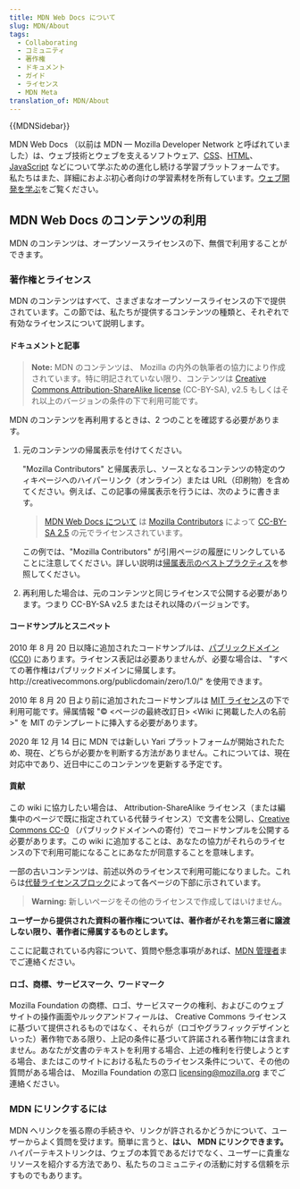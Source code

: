```yaml
---
title: MDN Web Docs について
slug: MDN/About
tags:
  - Collaborating
  - コミュニティ
  - 著作権
  - ドキュメント
  - ガイド
  - ライセンス
  - MDN Meta
translation_of: MDN/About
---
```

{{MDNSidebar}}

MDN Web Docs （以前は MDN — Mozilla Developer Network と呼ばれていました）は、ウェブ技術とウェブを支えるソフトウェア、[CSS](/ja/docs/Web/CSS)、[HTML](/ja/docs/Web/HTML)、[JavaScript](/ja/docs/Web/JavaScript) などについて学ぶための進化し続ける学習プラットフォームです。私たちはまた、詳細におよぶ初心者向けの学習素材を所有しています。[ウェブ開発を学ぶ](/ja/docs/Learn)をご覧ください。

## MDN Web Docs のコンテンツの利用

MDN のコンテンツは、オープンソースライセンスの下、無償で利用することができます。

### 著作権とライセンス

MDN のコンテンツはすべて、さまざまなオープンソースライセンスの下で提供されています。この節では、私たちが提供するコンテンツの種類と、それぞれで有効なライセンスについて説明します。

#### ドキュメントと記事

> **Note:** MDN のコンテンツは、 Mozilla の内外の執筆者の協力により作成されています。特に明記されていない限り、コンテンツは [Creative Commons Attribution-ShareAlike license](https://creativecommons.org/licenses/by-sa/2.5/) (CC-BY-SA), v2.5 もしくはそれ以上のバージョンの条件の下で利用可能です。

MDN のコンテンツを再利用するときは、2 つのことを確認する必要があります。

1. 元のコンテンツの帰属表示を付けてください。

    "Mozilla Contributors" と帰属表示し、ソースとなるコンテンツの特定のウィキページへのハイパーリンク（オンライン）または URL（印刷物）を含めてください。例えば、この記事の帰属表示を行うには、次のように書きます。

    > [MDN Web Docs について](/ja/docs/MDN/About) は [Mozilla Contributors](/ja/docs/MDN/About/contributors.txt) によって [CC-BY-SA 2.5](https://creativecommons.org/licenses/by-sa/2.5/) の元でライセンスされています。

    この例では、"Mozilla Contributors" が引用ページの履歴にリンクしていることに注意してください。詳しい説明は[帰属表示のベストプラクティス](https://wiki.creativecommons.org/wiki/Marking/Users)を参照してください。

2. 再利用した場合は、元のコンテンツと同じライセンスで公開する必要があります。つまり CC-BY-SA v2.5 またはそれ以降のバージョンです。

#### コードサンプルとスニペット

2010 年 8 月 20 日以降に追加されたコードサンプルは、[パブリックドメイン](https://creativecommons.org/publicdomain/zero/1.0/) ([CC0](https://creativecommons.org/publicdomain/zero/1.0/)) にあります。ライセンス表記は必要ありませんが、必要な場合は、 "すべての著作権はパブリックドメインに帰属します。http\://creativecommons.org/publicdomain/zero/1.0/" を使用できます。

2010 年 8 月 20 日より前に追加されたコードサンプルは [MIT ライセンス](https://opensource.org/licenses/mit-license.php)の下で利用可能です。帰属情報 "© \<ページの最終改訂日> \<Wiki に掲載した人の名前>" を MIT のテンプレートに挿入する必要があります。

2020 年 12 月 14 日に MDN では新しい Yari プラットフォームが開始されたため、現在、どちらが必要かを判断する方法がありません。これについては、現在対応中であり、近日中にこのコンテンツを更新する予定です。

#### 貢献

この wiki に協力したい場合は、 Attribution-ShareAlike ライセンス（または編集中のページで既に指定されている代替ライセンス）で文書を公開し、[Creative Commons CC-0](https://creativecommons.org/publicdomain/zero/1.0/) （パブリックドメインへの寄付）でコードサンプルを公開する必要があります。この wiki に追加することは、あなたの協力がそれらのライセンスの下で利用可能になることにあなたが同意することを意味します。

一部の古いコンテンツは、前述以外のライセンスで利用可能になりました。これらは[代替ライセンスブロック](/Archive/Meta_docs/Examples/Alternate_License_Block)によって各ページの下部に示されています。

> **Warning:** 新しいページをその他のライセンスで作成してはいけません。

**ユーザーから提供された資料の著作権については、著作者がそれを第三者に譲渡しない限り、著作者に帰属するものとします。**

ここに記載されている内容について、質問や懸念事項があれば、[MDN 管理者](mailto:mdn-admins@mozilla.org?subject=MDN%20licensing%20question)までご連絡ください。

#### ロゴ、商標、サービスマーク、ワードマーク

Mozilla Foundation の商標、ロゴ、サービスマークの権利、およびこのウェブサイトの操作画面やルックアンドフィールは、 Creative Commons ライセンスに基づいて提供されるものではなく、それらが（ロゴやグラフィックデザインといった）著作物である限り、上記の条件に基づいて許諾される著作物には含まれません。あなたが文書のテキストを利用する場合、上述の権利を行使しようとする場合、またはこのサイトにおける私たちのライセンス条件について、その他の質問がある場合は、 Mozilla Foundation の窓口 [licensing@mozilla.org](mailto:licensing@mozilla.org "mailto:licensing@mozilla.org") までご連絡ください。

### MDN にリンクするには

MDN へリンクを張る際の手続きや、リンクが許されるかどうかについて、ユーザーからよく質問を受けます。簡単に言うと、**はい、 MDN にリンクできます。** ハイパーテキストリンクは、ウェブの本質であるだけでなく、ユーザーに貴重なリソースを紹介する方法であり、私たちのコミュニティの活動に対する信頼を示すものでもあります。
